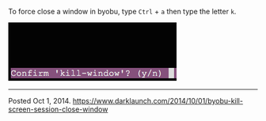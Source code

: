 To force close a window in byobu, type `Ctrl` + `a` then type the letter `k`.

<img alt="" src="/img/uploads/2014-10/byobu-kill-window-confirmation.png" />

---

Posted Oct 1, 2014.
https://www.darklaunch.com/2014/10/01/byobu-kill-screen-session-close-window